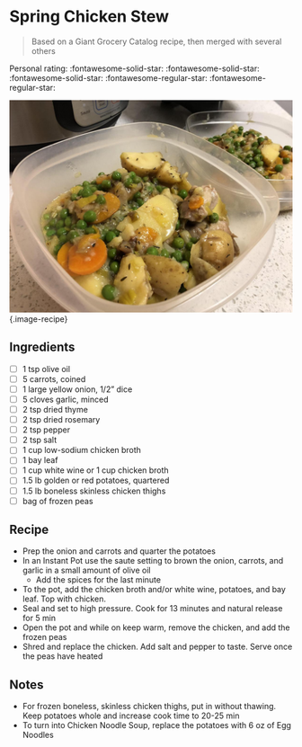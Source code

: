 # Spring Chicken Stew

> Based on a Giant Grocery Catalog recipe, then merged with several others

<!-- {cts} rating=3; (User can specify rating on scale of 1-5) -->

Personal rating: :fontawesome-solid-star: :fontawesome-solid-star: :fontawesome-solid-star: :fontawesome-regular-star: :fontawesome-regular-star:

<!-- {cte} -->

<!-- {cts} name_image=spring_chicken_stew.jpeg; (User can specify image name) -->

![spring_chicken_stew.jpeg](./spring_chicken_stew.jpeg){.image-recipe}

<!-- {cte} -->

## Ingredients

- [ ] 1 tsp olive oil
- [ ] 5 carrots, coined
- [ ] 1 large yellow onion, 1/2” dice
- [ ] 5 cloves garlic, minced
- [ ] 2 tsp dried thyme
- [ ] 2 tsp dried rosemary
- [ ] 2 tsp pepper
- [ ] 2 tsp salt
- [ ] 1 cup low-sodium chicken broth
- [ ] 1 bay leaf
- [ ] 1 cup white wine or 1 cup chicken broth
- [ ] 1.5 lb golden or red potatoes, quartered
- [ ] 1.5 lb boneless skinless chicken thighs
- [ ] bag of frozen peas

## Recipe

- Prep the onion and carrots and quarter the potatoes
- In an Instant Pot use the saute setting to brown the onion, carrots, and garlic in a small amount of olive oil
    - Add the spices for the last minute
- To the pot, add the chicken broth and/or white wine, potatoes, and bay leaf. Top with chicken.
- Seal and set to high pressure. Cook for 13 minutes and natural release for 5 min
- Open the pot and while on keep warm, remove the chicken, and add the frozen peas
- Shred and replace the chicken. Add salt and pepper to taste. Serve once the peas have heated

## Notes

- For frozen boneless, skinless chicken thighs, put in without thawing. Keep potatoes whole and increase cook time to 20-25 min
- To turn into Chicken Noodle Soup, replace the potatoes with 6 oz of Egg Noodles
